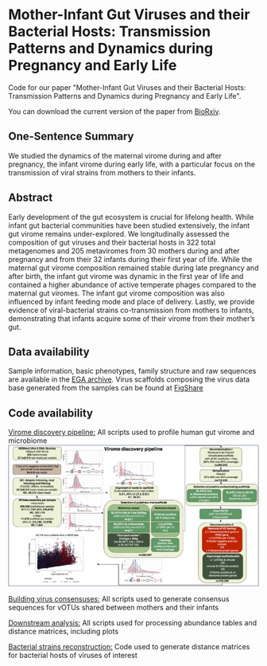 # Mother-Infant Gut Viruses and their Bacterial Hosts: Transmission Patterns and Dynamics during Pregnancy and Early Life

Code for our paper "Mother-Infant Gut Viruses and their Bacterial Hosts: Transmission Patterns and Dynamics during Pregnancy and Early Life".

You can download the current version of the paper from [BioRxiv](https://doi.org/10.1101/2023.08.21.554108]).

## One-Sentence Summary
We studied the dynamics of the maternal virome during and after pregnancy, the infant virome during early life, with a particular focus on the transmission of viral strains from mothers to their infants. 

## Abstract
Early development of the gut ecosystem is crucial for lifelong health. While infant gut bacterial communities have been studied extensively, the infant gut virome remains under-explored. We longitudinally assessed the composition of gut viruses and their bacterial hosts in 322 total metagenomes and 205 metaviromes from 30 mothers during and after pregnancy and from their 32 infants during their first year of life. While the maternal gut virome composition remained stable during late pregnancy and after birth, the infant gut virome was dynamic in the first year of life and contained a higher abundance of active temperate phages compared to the maternal gut viromes. The infant gut virome composition was also influenced by infant feeding mode and place of delivery. Lastly, we provide evidence of viral-bacterial strains co-transmission from mothers to infants, demonstrating that infants acquire some of their virome from their mother’s gut.

## Data availability
Sample information, basic phenotypes, family structure and raw sequences are available in the [EGA archive](https://ega-archive.org/studies/EGAS00001005969).
Virus scaffolds composing the virus data base generated from the samples can be found at [FigShare](https://doi.org/10.6084/m9.figshare.23926593)

## Code availability
[Virome discovery pipeline:](https://github.com/GRONINGEN-MICROBIOME-CENTRE/Lifelines_NEXT/tree/main/NEXT_pilot_microbial_transmission_mother_infant/Virome_discovery)
All scripts used to profile human gut virome and microbiome
![](Virome_discovery/VirusDiscovery_scheme.png)



[Building virus consensuses:](https://github.com/GRONINGEN-MICROBIOME-CENTRE/Lifelines_NEXT/tree/main/NEXT_pilot_microbial_transmission_mother_infant/Viral_alignments)
All scripts used to generate consensus sequences for vOTUs shared between mothers and their infants

[Downstream analysis:](https://github.com/GRONINGEN-MICROBIOME-CENTRE/Lifelines_NEXT/tree/main/NEXT_pilot_microbial_transmission_mother_infant/Downstream_analysis)
All scripts used for processing abundance tables and distance matrices, including plots

[Bacterial strains reconstruction:](https://github.com/GRONINGEN-MICROBIOME-CENTRE/Lifelines_NEXT/blob/main/NEXT_pilot_microbial_transmission_mother_infant/bacterial_strain_transmission_Strainphlan_4)
Code used to generate distance matrices for bacterial hosts of viruses of interest
